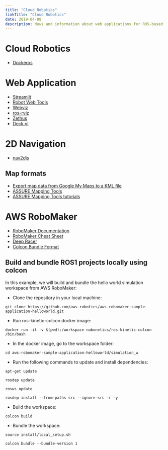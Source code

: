 ```yaml
---
title: "Cloud Robotics"
linkTitle: "Cloud Robotics"
date: 2019-04-08
description: News and information about web applications for ROS-based robots
---
```


# Cloud Robotics
* [Dockeros](https://github.com/ct2034/dockeROS)

# Web Application
* [Streamlit](https://www.streamlit.io/)
* [Robot Web Tools](http://robotwebtools.org/)
* [Webviz](https://github.com/cruise-automation/webviz)
* [ros-rviz](https://github.com/jstnhuang/ros-rviz)
* [Zethus](https://github.com/rapyuta-robotics/zethus)
* [Deck.gl](https://deck.gl/#/)

# 2D Navigation
* [nav2djs](https://github.com/GT-RAIL/nav2djs)

## Map formats
* [Export map data from Google My Maps to a KML file](https://help.scribblemaps.com/knowledgebase/articles/1917415-export-map-data-from-google-my-maps-to-a-kml-file)
* [ASSURE Mapping Tools](https://github.com/hatem-darweesh/assuremappingtools)
* [ASSURE Mapping Tools tutorials](https://www.youtube.com/watch?v=oQFkeAeBnOE)

# AWS RoboMaker

* [RoboMaker Documentation](https://docs.aws.amazon.com/robomaker/latest/dg/what-is-robomaker.html)
* [RoboMaker Cheat Sheet](https://www.techrepublic.com/article/aws-robomaker-a-cheat-sheet/)
* [Deep Racer](https://github.com/aws-robotics/aws-robomaker-sample-application-deepracer)
* [Colcon Bundle Format](https://github.com/colcon/colcon-bundle/blob/master/BUNDLE_FORMAT.md)


## Build and bundle ROS1 projects locally using colcon

In this example, we will build and bundle the hello world simulation workspace from AWS RoboMaker:

* Clone the repository in your local machine: 

`git clone https://github.com/aws-robotics/aws-robomaker-sample-application-helloworld.git`

* Run ros-kinetic-colcon docker image: 

`docker run -it -v $(pwd):/workspace nubonetics/ros-kinetic-colcon /bin/bash`

* In the docker image, go to the workspace folder: 

`cd aws-robomaker-sample-application-helloworld/simulation_w`

* Run the following commands to update and install dependencies:

`apt-get update`

`rosdep update`

`rosws update`

`rosdep install --from-paths src --ignore-src -r -y`

* Build the workspace:

`colcon build`

* Bundle the workspace:

`source install/local_setup.sh`

`colcon bundle --bundle-version 1`
